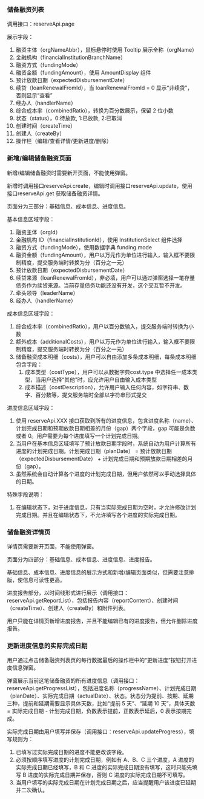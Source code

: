 ### 储备融资列表

调用接口：reserveApi.page

展示字段：

1. 融资主体（orgNameAbbr），鼠标悬停时使用 Tooltip 展示全称（orgName）
2. 金融机构（financialInstitutionBranchName）
3. 融资方式（fundingMode）
4. 融资金额（fundingAmount），使用 AmountDisplay 组件
5. 预计放款日期（expectedDisbursementDate）
6. 续贷（loanRenewalFromId），当 loanRenewalFromId = 0 显示“非续贷”，否则显示“查看”
7. 经办人（handlerName）
8. 综合成本率（combinedRatio），转换为百分数展示，保留 2 位小数
9. 状态（status），0:待放款, 1:已放款, 2:已取消
10. 创建时间（createTime）
11. 创建人（createBy）
12. 操作栏（编辑/查看详情/更新进度/删除）

### 新增/编辑储备融资页面

新增/编辑储备融资时需要新开页面，不能使用弹窗。

新增时调用接口reserveApi.create，编辑时调用接口reserveApi.update，使用接口reserveApi.get 获取储备融资详情。

页面分为三部分：基础信息、成本信息、进度信息。

基本信息区域字段：

1. 融资主体（orgId）
2. 金融机构 ID（financialInstitutionId），使用 InstitutionSelect 组件选择
3. 融资方式（fundingMode），使用数据字典 funding.mode
4. 融资金额（fundingAmount），用户以万元作为单位进行输入，输入框不要限制精度，提交服务端时转换为分（百分之一元）
5. 预计放款日期（expectedDisbursementDate）
6. 续贷来源（loanRenewalFromId），非必填，用户可以通过弹窗选择一笔存量债务作为续贷来源。当前存量债务功能还没有开发，这个交互暂不开发。
7. 牵头领导（leaderName）
8. 经办人（handlerName）

成本信息区域字段：

1. 综合成本率（combinedRatio），用户以百分数输入，提交服务端时转换为小数
2. 额外成本（additionalCosts），用户以万元作为单位进行输入，输入框不要限制精度，提交服务端时转换为分（百分之一元）
3. 储备融资成本明细（costs），用户可以自由添加多条成本明细，每条成本明细包含字段：
   1. 成本类型（costType），用户可以从数据字典cost.type 中选择任一成本类型，当用户选择“其他”时，应允许用户自由输入成本类型
   2. 成本描述（costDescription），允许用户输入任何内容，如字符串、数字、百分数等，提交服务端时全部以字符串形式提交

进度信息区域字段：

1. 使用 reserveApi.XXX 接口获取到所有的进度信息，包含进度名称（name）、计划完成日期和预期放款日期相差的月份（gap）两个字段，gap 可能是负数或者 0。用户需要为每个进度填写一个计划完成日期。
2. 当用户在基本信息区域填写了预计放款日期字段时，系统自动为用户计算所有进度的计划完成日期。计划完成日期（planDate） = 预计放款日期（expectedDisbursementDate） + 计划完成日期和预期放款日期相差的月份（gap）。
3. 虽然系统会自动计算各个进度的计划完成日期，但用户依然可以手动选择具体的日期。

特殊字段说明：

1. 在编辑状态下，对于进度信息，只有当实际完成日期为空时，才允许修改计划完成日期。并且在编辑状态下，不允许填写各个进度的实际完成日期。

### 储备融资详情页

详情页需要新开页面，不能使用弹窗。

页面分为四部分：基础信息、成本信息、进度信息、进度报告。

基础信息、成本信息、进度信息的展示方式和新增/编辑页面类似，但需要注意排版，使信息可读性更高。

进度报告部分，以时间线形式进行展示（调用接口：reserveApi.getReportList），包括报告内容（reportContent）、创建时间（createTime）、创建人（createBy）和附件列表。

用户只能在详情页新增进度报告，并且不能编辑已有的进度报告，但允许删除进度报告。

### 更新进度信息的实际完成日期

用户通过点击储备融资列表页的每行数据最后的操作栏中的“更新进度”按钮打开进度信息弹窗。

弹窗展示当前这笔储备融资的所有进度信息（调用接口：reserveApi.getProgressList），包括进度名称（progressName）、计划完成日期（planDate）、实际完成日期（actualDate）、状态。状态分为提前、按期、延期三种，提前和延期需要显示具体天数，比如“提前 5 天”、“延期 10 天”，具体天数 = 实际完成日期 - 计划完成日期，负数表示提前，正数表示延后，0 表示按期完成。

实际完成日期由用户填写并保存（调用接口：reserveApi.updateProgress），填写规则为：

1. 已填写过实际完成日期的进度不能更改该字段。
2. 必须按顺序填写进度的计划完成日期，例如有 A、B、C 三个进度，A 进度的实际完成日期已经填写，B 和 C 进度的实际完成日期没有填写，这时只能先填写 B 进度的实际完成日期并保存，否则 C 进度的实际完成日期不可填写。
3. 当用户填写的实际完成日期在计划完成日期之后，应当提醒用户该进度已延期并二次确认。